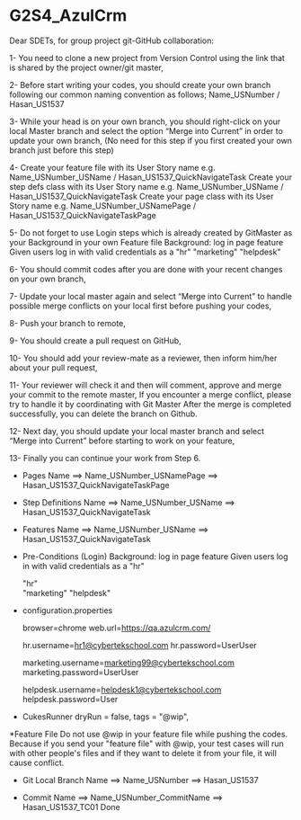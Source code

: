 # G2S4_AzulCrm

Dear SDETs, for group project git-GitHub collaboration:

1- You need to clone a new project from Version Control using the link that is shared by the project
owner/git master,

2- Before start writing your codes, you should create your own branch following our common
naming convention as follows;
Name_USNumber / Hasan_US1537

3- While your head is on your own branch, you should right-click on your local Master branch and
select the option “Merge into Current” in order to update your own branch, (No need for this
step if you first created your own branch just before this step)

4- Create your feature file with its User Story name e.g.
Name_USNumber_USName / Hasan_US1537_QuickNavigateTask
Create your step defs class with its User Story name e.g.
Name_USNumber_USName / Hasan_US1537_QuickNavigateTask
Create your page class with its User Story name e.g.
Name_USNumber_USNamePage / Hasan_US1537_QuickNavigateTaskPage

5- Do not forget to use Login steps which is already created by GitMaster as your Background
in your own Feature file
Background: log in page feature
Given users log in with valid credentials as a "hr"
                                               "marketing"
                                               "helpdesk"

6- You should commit codes after you are done with your recent changes on your own branch,

7- Update your local master again and select “Merge into Current” to handle possible merge
conflicts on your local first before pushing your codes,

8- Push your branch to remote,

9- You should create a pull request on GitHub,

10- You should add your review-mate as a reviewer, then inform him/her about your pull request,

11- Your reviewer will check it and then will comment, approve and merge your commit to the
remote master,
If you encounter a merge conflict, please try to handle it by coordinating with Git Master
After the merge is completed successfully, you can delete the branch on Github.

12- Next day, you should update your local master branch and select “Merge into Current”
before starting to work on your feature,

13- Finally you can continue your work from Step 6.



* Pages Name 
    ==> Name_USNumber_USNamePage
    ==> Hasan_US1537_QuickNavigateTaskPage


* Step Definitions Name 
    ==> Name_USNumber_USName
    ==> Hasan_US1537_QuickNavigateTask
    
    
* Features Name 
    ==> Name_USNumber_USName
    ==> Hasan_US1537_QuickNavigateTask


* Pre-Conditions (Login)
    Background: log in page feature
    Given users log in with valid credentials as a "hr"  
    
    "hr"    
    "marketing"
    "helpdesk"


* configuration.properties

    browser=chrome
    web.url=https://qa.azulcrm.com/

    hr.username=hr1@cybertekschool.com
    hr.password=UserUser

    marketing.username=marketing99@cybertekschool.com
    marketing.password=UserUser

    helpdesk.username=helpdesk1@cybertekschool.com
    helpdesk.password=User


* CukesRunner
    dryRun = false,
    tags = "@wip",


*Feature File
Do not use @wip in your feature file while pushing the codes.
Because if you send your "feature file" with @wip, your test
cases will run with other people's files and if they want to
delete it from your file, it will cause conflict.


* Git Local Branch Name 
    ==> Name_USNumber
    ==> Hasan_US1537


* Commit Name
    ==> Name_USNumber_CommitName
    ==> Hasan_US1537_TC01 Done


